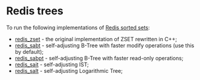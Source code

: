 # Redis trees

To run the following implementations of [Redis sorted sets](https://redis.io/docs/data-types/sorted-sets/):
- [redis_zset](../ds/redis_zset/) - the original implementation of ZSET rewritten in C++;
- [redis_sabt](../ds/redis_sabt/) - self-adjusting B-Tree with faster modify operations (use this by default);
- [redis_sabpt](../ds/redis_sabpt/) - self-adjusting B-Tree with faster read-only operations;
- [redis_sait](../ds/redis_sait/) - self-adjusting IST;
- [redis_salt](../ds/redis_salt/) - self-adjusting Logarithmic Tree;

[//]: # (please add the following line in [microbench/Makefile]&#40;../microbench/Makefile&#41; to build executable with defined flag **REDIS**:)
[//]: # ()
[//]: # (```)
[//]: # (FLAGS += -DREDIS)
[//]: # (```)